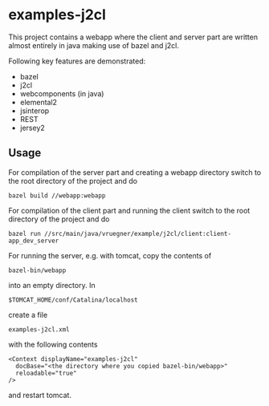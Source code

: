 # examples-j2cl
This project contains a webapp where the client and server part are written almost entirely in java making use of bazel and j2cl.

Following key features are demonstrated:
+ bazel
+ j2cl
+ webcomponents (in java)
+ elemental2
+ jsinterop
+ REST
+ jersey2

## Usage
For compilation of the server part and creating a webapp directory switch to the root directory of the project and do

```bazel build //webapp:webapp```

For compilation of the client part and running the client switch to the root directory of the project and do

```bazel run //src/main/java/vruegner/example/j2cl/client:client-app_dev_server```

For running the server, e.g. with tomcat, copy the contents of

```bazel-bin/webapp```

into an empty directory. In

```$TOMCAT_HOME/conf/Catalina/localhost```

create a file

```examples-j2cl.xml```

with the following contents

```
<Context displayName="examples-j2cl"
  docBase="<the directory where you copied bazel-bin/webapp>"
  reloadable="true"
/>
```

and restart tomcat.
